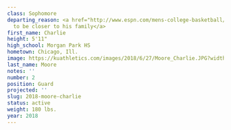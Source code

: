 ```yaml
---
class: Sophomore
departing_reason: <a href="http://www.espn.com/mens-college-basketball/story/_/id/26399386/kansas-moore-decides-transfer-closer-home">Transferring
  to be closer to his family</a>
first_name: Charlie
height: 5'11"
high_school: Morgan Park HS
hometown: Chicago, Ill.
image: https://kuathletics.com/images/2018/6/27/Moore_Charlie.JPG?width=182&height=250&mode=crop&anchor=topcenter
last_name: Moore
notes: ''
number: 2
position: Guard
projected: ''
slug: 2018-moore-charlie
status: active
weight: 180 lbs.
year: 2018
---
```


